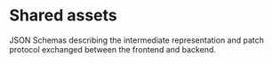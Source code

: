 # Shared assets

JSON Schemas describing the intermediate representation and patch protocol exchanged between the frontend and backend.
